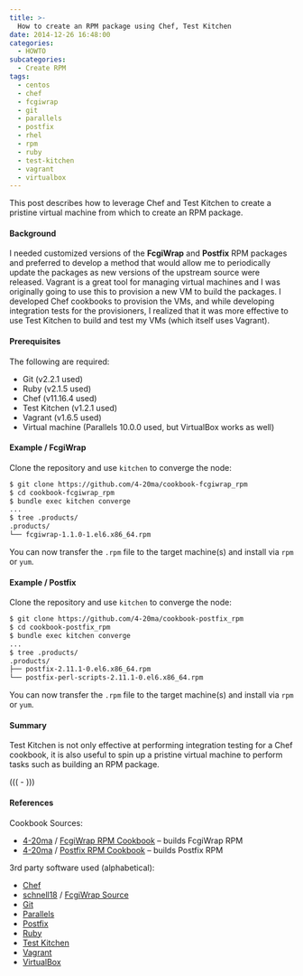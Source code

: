 ```yaml
---
title: >-
  How to create an RPM package using Chef, Test Kitchen
date: 2014-12-26 16:48:00
categories:
  - HOWTO
subcategories:
  - Create RPM
tags:
  - centos
  - chef
  - fcgiwrap
  - git
  - parallels
  - postfix
  - rhel
  - rpm
  - ruby
  - test-kitchen
  - vagrant
  - virtualbox
---
```


This post describes how to leverage Chef and Test Kitchen to create a pristine virtual machine from which to create an RPM package.

#### Background

I needed customized versions of the **FcgiWrap** and **Postfix** RPM packages and preferred to develop a method that would allow me to periodically update the packages as new versions of the upstream source were released. Vagrant is a great tool for managing virtual machines and I was originally going to use this to provision a new VM to build the packages. I developed Chef cookbooks to provision the VMs, and while developing integration tests for the provisioners, I realized that it was more effective to use Test Kitchen to build and test my VMs (which itself uses Vagrant).

<!-- more -->

#### Prerequisites

The following are required:

- Git (v2.2.1 used)
- Ruby (v2.1.5 used)
- Chef (v11.16.4 used)
- Test Kitchen (v1.2.1 used)
- Vagrant (v1.6.5 used)
- Virtual machine (Parallels 10.0.0 used, but VirtualBox works as well)

#### Example / FcgiWrap

Clone the repository and use `kitchen` to converge the node:

```` bash
$ git clone https://github.com/4-20ma/cookbook-fcgiwrap_rpm
$ cd cookbook-fcgiwrap_rpm
$ bundle exec kitchen converge
...
$ tree .products/
.products/
└── fcgiwrap-1.1.0-1.el6.x86_64.rpm
````

You can now transfer the `.rpm` file to the target machine(s) and install via `rpm` or `yum`.

#### Example / Postfix

Clone the repository and use `kitchen` to converge the node:

```` bash
$ git clone https://github.com/4-20ma/cookbook-postfix_rpm
$ cd cookbook-postfix_rpm
$ bundle exec kitchen converge
...
$ tree .products/
.products/
├── postfix-2.11.1-0.el6.x86_64.rpm
└── postfix-perl-scripts-2.11.1-0.el6.x86_64.rpm
````

You can now transfer the `.rpm` file to the target machine(s) and install via `rpm` or `yum`.

#### Summary

Test Kitchen is not only effective at performing integration testing for a Chef cookbook, it is also useful to spin up a pristine virtual machine to perform tasks such as building an RPM package.

((( <nop class="fa fa-glass"> - <nop class="fa fa-music"> )))

####  References

Cookbook Sources:

- <nop class="fa fa-github"> [4-20ma](https://github.com/4-20ma) / [FcgiWrap RPM Cookbook](https://github.com/4-20ma/cookbook-fcgiwrap_rpm) – builds FcgiWrap RPM
- <nop class="fa fa-github"> [4-20ma](https://github.com/4-20ma) / [Postfix RPM Cookbook](https://github.com/4-20ma/cookbook-postfix_rpm) – builds Postfix RPM

3rd party software used (alphabetical):

- [Chef](https://www.chef.io)
- <nop class="fa fa-github"> [schnell18](https://github.com/schnell18) / [FcgiWrap Source](https://github.com/schnell18/fcgiwrap)
- <nop class="fa fa-git-square"> [Git](https://git-scm.com)
- [Parallels](http://www.parallels.com)
- [Postfix](http://www.postfix.org)
- [Ruby](https://www.ruby-lang.org/en/)
- [Test Kitchen](http://kitchen.ci)
- [Vagrant](https://www.vagrantup.com)
- [VirtualBox](https://www.virtualbox.org)
